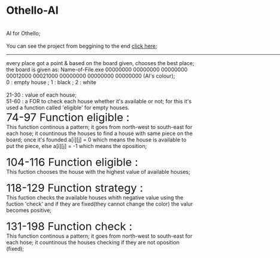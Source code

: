 # Othello-AI
<br/>AI for Othello;
<br/>
<br/> You can see the project from beggining to the end <a href=https://github.com/erfanesfahanian1378/Othello-project >click here</a>;
<hr color=navy width=1000 align=“center”>
every place got a point & based on the board given, chooses the best place;
<br/>the board is given as:    Name-of-File.exe 00000000 00000000 00000000 00012000 00021000 00000000 00000000 00000000 (AI's colour);
<br/>0 : empty house   ;   1 : black   ;   2 : white 
<br/>
<br/>21-30 : value of each house;
<br/>51-60 : a FOR to check each house whether it's available or not; for this it's used a function called 'eligible' for empty houses.
<br/><big><big><big><big>74-97 Function eligible :</big></big></big></big>
<br/>This function continous a pattern; it goes from north-west to south-east for each hose; it countinous the houses to find a house with same piece on the board; once it's founded a[i][j] = 0 which means the house is available to put the piece, else a[i][j] = -1 which means the oposition;
<br/>
<br/><big><big><big><big>104-116 Function eligible :</big></big></big></big>
<br/>This fuction chooses the house with the highest value of available houses;
<br/>
<br/><big><big><big><big>118-129 Function strategy :</big></big></big></big>
<br/>This fuction checks the available houses whith negative value using the fuction 'check' and if they are fixed(they cannot change the color) the valur becomes positive;
<br/>
<br/><big><big><big><big>131-198 Function check :</big></big></big></big>
<br/>This function continous a pattern; it goes from north-west to south-east for each hose; it countinous the houses checking if they are not oposition (fixed);
